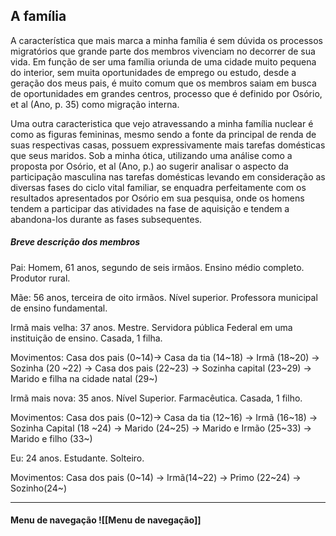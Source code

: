 ## A família

A característica que mais marca a minha família é sem dúvida os processos migratórios que grande parte dos membros vivenciam no decorrer de sua vida. Em função de ser uma família oriunda de uma cidade muito pequena do interior, sem muita oportunidades de emprego ou estudo, desde a geração dos meus pais, é muito comum que os membros saiam em busca de oportunidades em grandes centros, processo que é definido por Osório, et al (Ano, p. 35) como migração interna.

Uma outra caracteristica que vejo atravessando a minha família nuclear é como as figuras femininas, mesmo sendo a fonte da principal de renda de suas respectivas casas, possuem expressivamente mais tarefas domésticas que seus maridos. Sob a minha ótica, utilizando uma análise como a proposta por Osório, et al (Ano, p.) ao sugerir analisar o aspecto da participação masculina nas tarefas domésticas levando em consideração as diversas fases do ciclo vital familiar, se enquadra perfeitamente com os resultados apresentados por Osório em sua pesquisa, onde os homens tendem a participar das atividades na fase de aquisição e tendem a abandona-los durante as fases subsequentes.  

##### Breve descrição dos membros

Pai: Homem, 61 anos, segundo de seis irmãos. Ensino médio completo. Produtor rural.

Mãe: 56 anos, terceira de oito irmãos. Nível superior. Professora municipal de ensino fundamental.

Irmã mais velha: 37 anos. Mestre. Servidora pública Federal em uma instituição de ensino. Casada, 1 filha.

Movimentos: Casa dos pais (0~14)-> Casa da tia (14~18) -> Irmã (18~20) -> Sozinha (20 ~22) -> Casa dos pais (22~23) -> Sozinha capital (23~29) -> Marido e filha na cidade natal (29~) 

Irmã mais nova: 35 anos. Nível Superior. Farmacêutica. Casada, 1 filho.

Movimentos: Casa dos pais (0~12)-> Casa da tia (12~16) -> Irmã (16~18) -> Sozinha Capital (18 ~24) -> Marido (24~25) -> Marido e Irmão (25~33) -> Marido e filho (33~) 

Eu: 24 anos. Estudante. Solteiro.

Movimentos: Casa dos pais (0~14) -> Irmã(14~22) -> Primo (22~24) -> Sozinho(24~)


----------------------

#### Menu de navegação ![[Menu de navegação]]
	